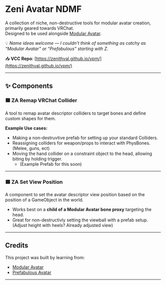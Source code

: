 # Zeni Avatar NDMF

A collection of niche, non-destructive tools for modular avatar creation, primarily geared towards VRChat.  
Designed to be used alongside [Modular Avatar](https://github.com/bdunderscore/modular-avatar).  

💡 *Name ideas welcome — I couldn’t think of something as catchy as “Modular Avatar” or “Prefabulous” starting with Z.*  

📥 **VCC Repo**: [https://zenithval.github.io/vpm/](https://zenithval.github.io/vpm/)

---

## ✨ Components

### 🟦 ZA Remap VRChat Collider
A tool to remap avatar descriptor colliders to target bones and define custom shapes for them. 

**Example Use cases:**  
- Making a non-destruvtive prefab for setting up your standard Colliders.
- Reassigning colliders for weapon/props to interact with PhysBones. (Melee, guns, ect)
- Moving the hand collider on a constraint object to the head, allowing biting by holding trigger.
   - (Example Prefab for this soon)

---

### 🟦 ZA Set View Position
A component to set the avatar descriptor view position based on the position of a GameObject in the world.  
- Works best on a **child of a Modular Avatar bone proxy** targeting the head.
- Great for non-destructivly setting the viewball with a prefab setup. (Adjust height with heels? Already adjusted view)

---

## Credits
This project was built by learning from:  
- [Modular Avatar](https://github.com/bdunderscore/modular-avatar)  
- [Prefabulous Avatar](https://github.com/hai-vr/prefabulous-avatar)  

---

